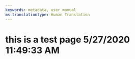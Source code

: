 ```yaml
---
keywords: metadata, user manual
ms.translationtype: Human Translation
---
```

# this is a test page 5/27/2020 11:49:33 AM
